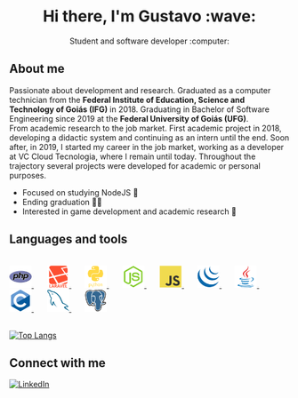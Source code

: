 <h1 align="center">Hi there, I'm Gustavo :wave:</h1>

<p align="center">Student and software developer :computer:</p>

## About me

Passionate about development and research. Graduated as a computer technician from the **Federal Institute of Education, Science and Technology of Goiás (IFG)** in 2018. Graduating in Bachelor of Software Engineering since 2019 at the **Federal University of Goiás (UFG)**.
<br>
From academic research to the job market. First academic project in 2018, developing a didactic system and continuing as an intern until the end. Soon after, in 2019, I started my career in the job market, working as a developer at VC Cloud Tecnologia, where I remain until today. Throughout the trajectory several projects were developed for academic or personal purposes.

- Focused on studying NodeJS :book:
- Ending graduation :man_student:
- Interested in game development and academic research :telescope:

## Languages and tools

<br>

<a href="https://www.php.net/" target="_blank" rel="noreferrer">
    <img src="https://raw.githubusercontent.com/devicons/devicon/master/icons/php/php-original.svg" alt="php" width="40" height="40" />
</a>
&nbsp;&nbsp;&nbsp;&nbsp;&nbsp;
<a href="https://laravel.com/" target="_blank" rel="noreferrer">
    <img src="https://raw.githubusercontent.com/devicons/devicon/master/icons/laravel/laravel-plain-wordmark.svg" alt="laravel" width="40" height="40" />
</a>
&nbsp;&nbsp;&nbsp;&nbsp;&nbsp;
<a href="https://www.python.org/" target="_blank" rel="noreferrer">
    <img src="https://raw.githubusercontent.com/devicons/devicon/master/icons/python/python-plain-wordmark.svg" alt="python" width="40" height="40" />
</a>
&nbsp;&nbsp;&nbsp;&nbsp;&nbsp;
<a href="https://nodejs.org/en/" target="_blank" rel="noreferrer">
    <img src="https://raw.githubusercontent.com/devicons/devicon/master/icons/nodejs/nodejs-original.svg" alt="nodejs" width="40" height="40" />
</a>
&nbsp;&nbsp;&nbsp;&nbsp;&nbsp;
<a href="https://developer.mozilla.org/pt-BR/docs/Web/JavaScript" target="_blank" rel="noreferrer">
    <img src="https://raw.githubusercontent.com/devicons/devicon/master/icons/javascript/javascript-original.svg" alt="javascript" width="40" height="40" />
</a>
&nbsp;&nbsp;&nbsp;&nbsp;&nbsp;
<a href="https://jquery.com/" target="_blank" rel="noreferrer">
    <img src="https://raw.githubusercontent.com/devicons/devicon/master/icons/jquery/jquery-original.svg" alt="jquery" width="40" height="40" />
</a>
&nbsp;&nbsp;&nbsp;&nbsp;&nbsp;
<a href="https://www.java.com/pt-BR/" target="_blank" rel="noreferrer">
    <img src="https://raw.githubusercontent.com/devicons/devicon/master/icons/java/java-original.svg" alt="java" width="40" height="40" />
</a>
&nbsp;&nbsp;&nbsp;&nbsp;&nbsp;
<a href="#!" target="_blank" rel="noreferrer">
    <img src="https://raw.githubusercontent.com/devicons/devicon/master/icons/c/c-original.svg" alt="c" width="40" height="40" />
</a>
&nbsp;&nbsp;&nbsp;&nbsp;&nbsp;
<a href="https://www.mysql.com/" target="_blank" rel="noreferrer">
    <img src="https://raw.githubusercontent.com/devicons/devicon/master/icons/mysql/mysql-original.svg" alt="mysql" width="40" height="40" />
</a>
&nbsp;&nbsp;&nbsp;&nbsp;&nbsp;
<a href="https://www.postgresql.org/" target="_blank" rel="noreferrer">
    <img src="https://raw.githubusercontent.com/devicons/devicon/master/icons/postgresql/postgresql-original.svg" alt="postgresql" width="40" height="40" />
</a>

<br>
<br>

[![Top Langs](https://github-readme-stats-git-master-panacaqui.vercel.app/api/top-langs/?username=panacaqui&layout=compact&theme=radical)](https://github.com/anuraghazra/github-readme-stats)

<!-- [![Anurag's GitHub stats](https://github-readme-stats.vercel.app/api?username=panacaqui&show_icons=true&theme=radical)](https://github.com/anuraghazra/github-readme-stats) -->

## Connect with me

[![LinkedIn](https://img.shields.io/static/v1?label=Linkedin&message=Gustavo&color=7159c1&style=for-the-badge&logo=linkedin)](https://www.linkedin.com/in/gustavo-oliveira-215b42178/)
